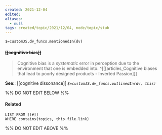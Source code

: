 ```yaml
---
created: 2021-12-04 
edited: 
aliases:
  - null
tags: created/topic/2021/12/04, node/topic/stub
---
```

`$=customJS.dv_funcs.mentionedIn(dv)`

#### <s class="topic-title">[[cognitive bias]]</s>

> Cognitive bias is a *systematic* error in perception due to the environment that one is embedded into. 
^[[[articles_Cognitive biases that lead to poorly designed products - Inverted Passion]]]

**See**:: [[cognitive dissonance]]
*`$=customJS.dv_funcs.outlinedIn(dv, this)`*

%% DO NOT EDIT BELOW %%
#### Related 
```dataview
LIST FROM [[#]]
WHERE contains(topics, this.file.link)
```
%% DO NOT EDIT ABOVE %%
